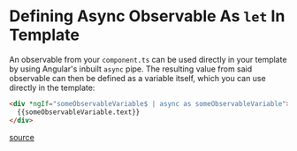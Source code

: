 # Defining Async Observable As `let` In Template

An observable from your `component.ts` can be used directly in your template by using Angular's inbuilt `async` pipe. The resulting value from said observable can then be defined as a variable itself, which you can use directly in the template:

```html
<div *ngIf="someObservableVariable$ | async as someObservableVariable">
  {{someObservableVariable.text}}
</div>
```

[source](https://angular.io/api/common/AsyncPipe)